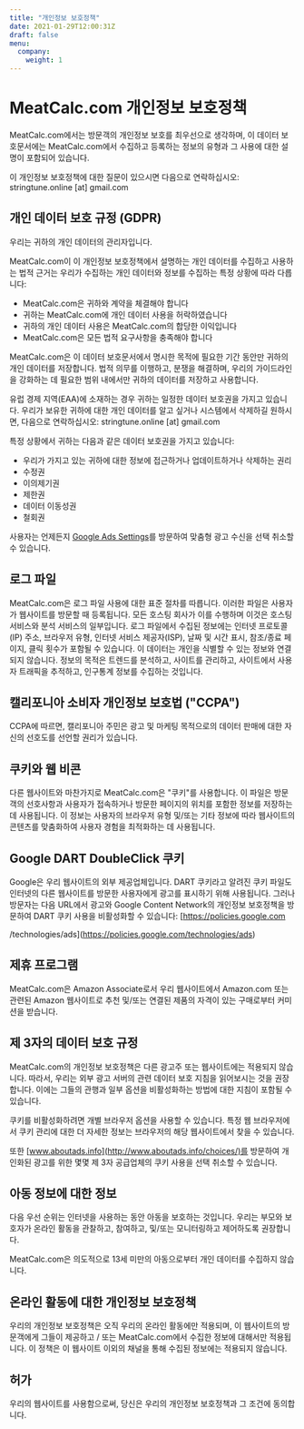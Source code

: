 ```yaml
---
title: "개인정보 보호정책"
date: 2021-01-29T12:00:31Z
draft: false
menu:
  company:
    weight: 1
---
```


# MeatCalc.com 개인정보 보호정책

MeatCalc.com에서는 방문객의 개인정보 보호를 최우선으로 생각하며, 이 데이터 보호문서에는 MeatCalc.com에서 수집하고 등록하는 정보의 유형과 그 사용에 대한 설명이 포함되어 있습니다.

이 개인정보 보호정책에 대한 질문이 있으시면 다음으로 연락하십시오: stringtune.online [at] gmail.com

## 개인 데이터 보호 규정 (GDPR)

우리는 귀하의 개인 데이터의 관리자입니다.

MeatCalc.com이 이 개인정보 보호정책에서 설명하는 개인 데이터를 수집하고 사용하는 법적 근거는 우리가 수집하는 개인 데이터와 정보를 수집하는 특정 상황에 따라 다릅니다:

- MeatCalc.com은 귀하와 계약을 체결해야 합니다
- 귀하는 MeatCalc.com에 개인 데이터 사용을 허락하였습니다
- 귀하의 개인 데이터 사용은 MeatCalc.com의 합당한 이익입니다
- MeatCalc.com은 모든 법적 요구사항을 충족해야 합니다

MeatCalc.com은 이 데이터 보호문서에서 명시한 목적에 필요한 기간 동안만 귀하의 개인 데이터를 저장합니다. 법적 의무를 이행하고, 분쟁을 해결하며, 우리의 가이드라인을 강화하는 데 필요한 범위 내에서만 귀하의 데이터를 저장하고 사용합니다.

유럽 경제 지역(EAA)에 소재하는 경우 귀하는 일정한 데이터 보호권을 가지고 있습니다. 우리가 보유한 귀하에 대한 개인 데이터를 알고 싶거나 시스템에서 삭제하길 원하시면, 다음으로 연락하십시오: stringtune.online [at] gmail.com

특정 상황에서 귀하는 다음과 같은 데이터 보호권을 가지고 있습니다:

- 우리가 가지고 있는 귀하에 대한 정보에 접근하거나 업데이트하거나 삭제하는 권리
- 수정권
- 이의제기권
- 제한권
- 데이터 이동성권
- 철회권

사용자는 언제든지 [Google Ads Settings](https://www.google.com/settings/ads)를 방문하여 맞춤형 광고 수신을 선택 취소할 수 있습니다.

## 로그 파일

MeatCalc.com은 로그 파일 사용에 대한 표준 절차를 따릅니다. 이러한 파일은 사용자가 웹사이트를 방문할 때 등록됩니다. 모든 호스팅 회사가 이를 수행하며 이것은 호스팅 서비스와 분석 서비스의 일부입니다. 로그 파일에서 수집된 정보에는 인터넷 프로토콜(IP) 주소, 브라우저 유형, 인터넷 서비스 제공자(ISP), 날짜 및 시간 표시, 참조/종료 페이지, 클릭 횟수가 포함될 수 있습니다. 이 데이터는 개인을 식별할 수 있는 정보와 연결되지 않습니다. 정보의 목적은 트렌드를 분석하고, 사이트를 관리하고, 사이트에서 사용자 트래픽을 추적하고, 인구통계 정보를 수집하는 것입니다.

## 캘리포니아 소비자 개인정보 보호법 ("CCPA")

CCPA에 따르면, 캘리포니아 주민은 광고 및 마케팅 목적으로의 데이터 판매에 대한 자신의 선호도를 선언할 권리가 있습니다. 

## 쿠키와 웹 비콘

다른 웹사이트와 마찬가지로 MeatCalc.com은 "쿠키"를 사용합니다. 이 파일은 방문객의 선호사항과 사용자가 접속하거나 방문한 페이지의 위치를 포함한 정보를 저장하는 데 사용됩니다. 이 정보는 사용자의 브라우저 유형 및/또는 기타 정보에 따라 웹사이트의 콘텐츠를 맞춤화하여 사용자 경험을 최적화하는 데 사용됩니다.

## Google DART DoubleClick 쿠키

Google은 우리 웹사이트의 외부 제공업체입니다. DART 쿠키라고 알려진 쿠키 파일도 인터넷의 다른 웹사이트를 방문한 사용자에게 광고를 표시하기 위해 사용됩니다. 그러나 방문자는 다음 URL에서 광고와 Google Content Network의 개인정보 보호정책을 방문하여 DART 쿠키 사용을 비활성화할 수 있습니다: [https://policies.google.com

/technologies/ads](https://policies.google.com/technologies/ads)

## 제휴 프로그램

MeatCalc.com은 Amazon Associate로서 우리 웹사이트에서 Amazon.com 또는 관련된 Amazon 웹사이트로 추천 및/또는 연결된 제품의 자격이 있는 구매로부터 커미션을 받습니다.

## 제 3자의 데이터 보호 규정

MeatCalc.com의 개인정보 보호정책은 다른 광고주 또는 웹사이트에는 적용되지 않습니다. 따라서, 우리는 외부 광고 서버의 관련 데이터 보호 지침을 읽어보시는 것을 권장합니다. 이에는 그들의 관행과 일부 옵션을 비활성화하는 방법에 대한 지침이 포함될 수 있습니다.

쿠키를 비활성화하려면 개별 브라우저 옵션을 사용할 수 있습니다. 특정 웹 브라우저에서 쿠키 관리에 대한 더 자세한 정보는 브라우저의 해당 웹사이트에서 찾을 수 있습니다.

또한 [www.aboutads.info](http://www.aboutads.info/choices/)를 방문하여 개인화된 광고를 위한 몇몇 제 3자 공급업체의 쿠키 사용을 선택 취소할 수 있습니다.

## 아동 정보에 대한 정보

다음 우선 순위는 인터넷을 사용하는 동안 아동을 보호하는 것입니다. 우리는 부모와 보호자가 온라인 활동을 관찰하고, 참여하고, 및/또는 모니터링하고 제어하도록 권장합니다.

MeatCalc.com은 의도적으로 13세 미만의 아동으로부터 개인 데이터를 수집하지 않습니다.

## 온라인 활동에 대한 개인정보 보호정책

우리의 개인정보 보호정책은 오직 우리의 온라인 활동에만 적용되며, 이 웹사이트의 방문객에게 그들이 제공하고 / 또는 MeatCalc.com에서 수집한 정보에 대해서만 적용됩니다. 이 정책은 이 웹사이트 이외의 채널을 통해 수집된 정보에는 적용되지 않습니다.

## 허가

우리의 웹사이트를 사용함으로써, 당신은 우리의 개인정보 보호정책과 그 조건에 동의합니다.
